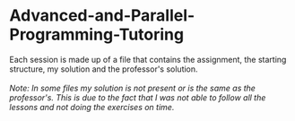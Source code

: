 # Advanced-and-Parallel-Programming-Tutoring

Each session is made up of a file that contains the assignment, the starting structure, my solution and the professor's solution. <br /><br />
*Note: In some files my solution is not present or is the same as the professor's. This is due to the fact that I was not able to follow all the lessons and not doing the exercises on time.*
